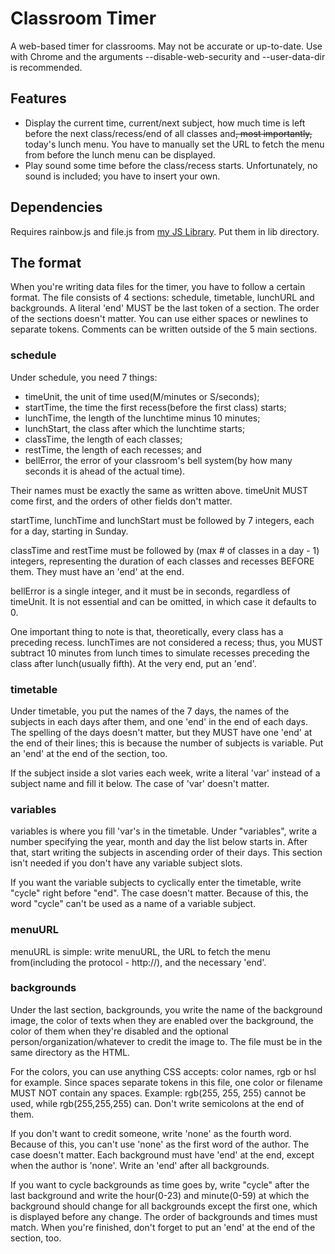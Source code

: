 # Classroom Timer
A web-based timer for classrooms. May not be accurate or up-to-date. Use with Chrome and the arguments --disable-web-security and --user-data-dir is recommended.

## Features
- Display the current time, current/next subject, how much time is left before the next class/recess/end of all classes and<del>, most importantly,</del> today's lunch menu. You have to manually set the URL to fetch the menu from before the lunch menu can be displayed.
- Play sound some time before the class/recess starts. Unfortunately, no sound is included; you have to insert your own.

## Dependencies
Requires rainbow.js and file.js from [my JS Library](https://github.com/ThisIsPIRI/js-library). Put them in lib directory.

## The format
When you're writing data files for the timer, you have to follow a certain format. The file consists of 4 sections: schedule, timetable, lunchURL and backgrounds. A literal 'end' MUST be the last token of a section. The order of the sections doesn't matter. You can use either spaces or newlines to separate tokens. Comments can be written outside of the 5 main sections.

### schedule
Under schedule, you need 7 things:

- timeUnit, the unit of time used(M/minutes or S/seconds);
- startTime, the time the first recess(before the first class) starts;
- lunchTime, the length of the lunchtime minus 10 minutes;
- lunchStart, the class after which the lunchtime starts;
- classTime, the length of each classes;
- restTime, the length of each recesses; and
- bellError, the error of your classroom's bell system(by how many seconds it is ahead of the actual time).

Their names must be exactly the same as written above. timeUnit MUST come first, and the orders of other fields don't matter.

startTime, lunchTime and lunchStart must be followed by 7 integers, each for a day, starting in Sunday.

classTime and restTime must be followed by (max # of classes in a day - 1) integers, representing the duration of each classes and recesses BEFORE them. They must have an 'end' at the end.

bellError is a single integer, and it must be in seconds, regardless of timeUnit. It is not essential and can be omitted, in which case it defaults to 0.

One important thing to note is that, theoretically, every class has a preceding recess. lunchTimes are not considered a recess; thus, you MUST subtract 10 minutes from lunch times to simulate recesses preceding the class after lunch(usually fifth). At the very end, put an 'end'.

### timetable
Under timetable, you put the names of the 7 days, the names of the subjects in each days after them, and one 'end' in the end of each days. The spelling of the days doesn't matter, but they MUST have one 'end' at the end of their lines; this is because the number of subjects is variable. Put an 'end' at the end of the section, too.

If the subject inside a slot varies each week, write a literal 'var' instead of a subject name and fill it below. The case of 'var' doesn't matter.

### variables
variables is where you fill 'var's in the timetable. Under "variables", write a number specifying the year, month and day the list below starts in. After that, start writing the subjects in ascending order of their days. This section isn't needed if you don't have any variable subject slots.

If you want the variable subjects to cyclically enter the timetable, write "cycle" right before "end". The case doesn't matter. Because of this, the word "cycle" can't be used as a name of a variable subject.

### menuURL
menuURL is simple: write menuURL, the URL to fetch the menu from(including the protocol - http://), and the necessary 'end'.

### backgrounds
Under the last section, backgrounds, you write the name of the background image, the color of texts when they are enabled over the background, the color of them when they're disabled and the optional person/organization/whatever to credit the image to. The file must be in the same directory as the HTML.

For the colors, you can use anything CSS accepts: color names, rgb or hsl for example. Since spaces separate tokens in this file, one color or filename MUST NOT contain any spaces. Example: rgb(255, 255, 255) cannot be used, while rgb(255,255,255) can. Don't write semicolons at the end of them.

If you don't want to credit someone, write 'none' as the fourth word. Because of this, you can't use 'none' as the first word of the author. The case doesn't matter. Each background must have 'end' at the end, except when the author is 'none'. Write an 'end' after all backgrounds.

If you want to cycle backgrounds as time goes by, write "cycle" after the last background and write the hour(0-23) and minute(0-59) at which the background should change for all backgrounds except the first one, which is displayed before any change. The order of backgrounds and times must match. When you're finished, don't forget to put an 'end' at the end of the section, too.